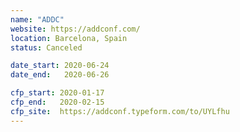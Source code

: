 ```yaml
---
name: "ADDC"
website: https://addconf.com/
location: Barcelona, Spain
status: Canceled

date_start: 2020-06-24
date_end:   2020-06-26

cfp_start: 2020-01-17
cfp_end:   2020-02-15
cfp_site:  https://addconf.typeform.com/to/UYLfhu
---
```

